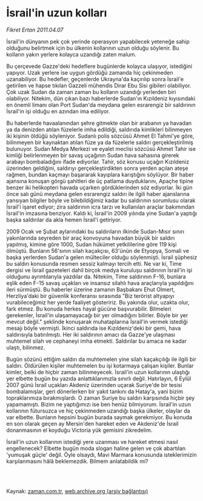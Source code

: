 # İsrail'in uzun kolları

*Fikret Ertan 2011.04.07*

<td class="columnist-detail">
<p>İsrail'in dünyanın pek çok yerinde operasyon yapabilecek yeteneğe sahip olduğunu belirtmek için bu ülkenin kollarının uzun olduğu söylenir. Bu kolların yakın yerlere kolayca uzandığı zaten malum.</p>
<p>
<div id="haberMetinDiv">
<p>Bu çerçevede Gazze'deki hedeflere bugünlerde kolayca ulaşıyor, istediğini yapıyor. Uzak yerlere ise uygun gördüğü zamanda hiç çekinmeden uzanabiliyor. Bu hedefler, geçenlerde Ukrayna'da kaçırılıp sonra İsrail'e getirilen ve hapse tıkılan Gazzeli mühendis Dirar Ebu Sisi gibileri olabiliyor. Çok uzak Sudan da zaman zaman bu kolların uzandığı yerlerden biri olabiliyor. Nitekim, dün çıkan bazı haberlerde Sudan'ın Kızıldeniz kıyısındaki en önemli limanı olan Port Sudan'da meydana gelen esrarengiz bir saldırının İsrail'in işi olduğu en azından ima ediliyor.
<p>Bu haberlerde havaalanından şehre gitmekte olan bir arabanın ya havadan ya da denizden atılan füzelerle imha edildiği, saldırıda kimlikleri bilinmeyen iki kişinin öldüğü söyleniyor. Sudanlı polis sözcüsü Ahmet El Tahmi'ye göre, bilinmeyen bir kaynaktan atılan füze ya da füzelerle saldırı gerçekleştirilmiş bulunuyor. Sudan Medya Merkezi ve eyalet meclisi sözcüsü Ahmet Tahir ise kimliği belirlenmeyen bir savaş uçağının Sudan hava sahasına girerek arabayı bombaladığını ifade ediyorlar. Tahir, söz konusu uçağın Kızıldeniz üzerinden geldiğini, saldırıyı gerçekleştirdikten sonra yerden açılan ateşe rağmen, bundan kaçmayı başararak kayıplara karıştığını söylüyor. Bir haber ajansına konuşan görgü şahitleri de üç patlama duyduklarını, Apaçhe tipine benzer iki helikopteri havada uçarken gördüklerinden söz ediyorlar. İki gün önce salı günü meydana gelen esrarengiz saldırı ile ilgili haber ajanslarına yansıyan bilgiler böyle ve bilebildiğimiz kadar bu saldırının sorumlusu olarak İsrail'i işaret ediyor; zira saldırının icra tarzı ve kullanılan araçlar bakımından İsrail'in imzasına benziyor. Kaldı ki, İsrail'in 2009 yılında yine Sudan'a yaptığı başka saldırılar da akla hemen İsrail'i getiriyor.
<p>2009 Ocak ve Şubat aylarındaki bu saldırıların ilkinde Sudan-Mısır sınırı yakınlarında seyreden bir araç konvoyuna havadan büyük bir saldırı yapılmış, kimine göre 1000, Sudan hükümet yetkililerine göre 119 kişi ölmüştü. Bunların 56'sının silah kaçakçısı, 63'ünün de Etyopya, Somali ve başka yerlerden Sudan'a gelen mülteciler olduğu söylenmişti. İsrail şüphesiz bu saldırı konusunda resmen sessiz kalmayı tercih etti. Ne var ki, Time dergisi ve İsrail gazeteleri dahil birçok medya kuruluşu saldırının İsrail'in işi olduğunu ayrıntılarıyla yazdılar da. Nitekim, Time saldırının F-16, bunlara eşlik eden F-15 savaş uçakları ve insansız silahlı hava araçlarıyla yapıldığını ileri sürmüştü. Bu haberler üzerine zamanın Başbakanı Ehut Olmert, Herzliya'daki bir güvenlik konferansı sırasında "Biz terörist altyapıyı vurabileceğimiz her yerde faaliyet gösteririz. Bu yakında olur, uzakta olur, fark etmez. Bu konuda herkes hayal gücüne başvurabilir. Bilmeleri gerekenler, İsrail'in ulaşamayacağı bir yer olmadığını bilirler. Böyle bir yer mevcut değil." şeklinde konuşarak muhataplarına İsrail'in vermek istediği mesajı böyle vermişti. İkinci saldırıda ise Kızıldeniz'deki bir gemi, hava saldırısıyla batırılmıştı. Her iki saldırının amacı da Gazze'ye ulaşması muhtemel silah ve cephaneyi imha etmekti. Saldırılar bu amaca ne kadar ulaştı, bilinmez.
<p>Bugün sözünü ettiğim saldırı da muhtemelen yine silah kaçakçılığı ile ilgili bir saldırı. Öldürülen kişiler muhtemelen bu işi kotarmaya çalışan kişiler. Bunlar kimler, belki de hiçbir zaman bilinmeyecek. İsrail'in uzun kollarının ulaştığı yer elbette bugün bu yazıda anlattıklarımızla sınırlı değil. Hatırlayın, 6 Eylül 2007 günü İsrail uçakları Akdeniz üzerinden uçarak Suriye'de bir tesisi bombalamışlar, geri dönerlerken bir yakıt tankını da Hatay'a, yani bizim topraklarımıza bırakmışlardı. O zaman Suriye bu saldırı karşısında hiçbir şey yapamamıştı. Bizim ne yaptığımızı ise ben henüz bilmiyorum. İsrail'in uzun kollarının fütursuzca ve hiç çekinmeden uzandığı başka ülkeler, olaylar da var elbette. Bunların hepsini bugün burada saymak gerekmiyor. Bu konuda en son olarak geçen ay Mersin'den hareket eden ve Akdeniz'de İsrail donanmasının el koyduğu Victoria yük gemisini zikredelim.
<p>İsrail'in uzun kollarının istediği yere uzanması ve hareket etmesi nasıl engellenecek? Elbette bugün moda slogan haline gelen ve çok abartılan 'yumuşak güçle' değil. Öyle olsaydı, Mavi Marmara konusunda isteklerimizin karşılanmasını hâlâ beklemezdik. Bilmem anlatabildik mi? </p></p></p></p></p></div>
</p>


<p><br>
		 </br></p></td>

Kaynak: [zaman.com.tr](http://zaman.com.tr/yazar.do?yazino=1118331), [web.archive.org (arşiv bağlantısı)](http://web.archive.org/web/20110616013914/http://www.zaman.com.tr:80/yazar.do?yazino=1118331)
